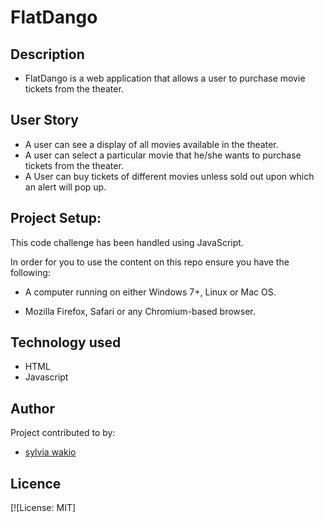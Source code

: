 
# FlatDango

## Description
- FlatDango is a web application that allows a user to purchase movie tickets from the theater.
## User Story
- A user can see a display of all movies available in the theater.
- A user can select a particular movie that he/she wants to purchase tickets from the theater.
- A User can buy tickets of different movies unless sold out upon which an alert will pop up.

## Project Setup:
This code challenge has been handled using JavaScript.

In order for you to use the content on this repo ensure you have the following:

- A computer running on either Windows 7+, Linux or Mac OS.

- Mozilla Firefox, Safari or any Chromium-based browser.


## Technology used
- HTML
- Javascript

## Author
Project contributed to by:
- [sylvia wakio](https://github.com/SylviaWakio/)

## Licence
[![License: MIT]
